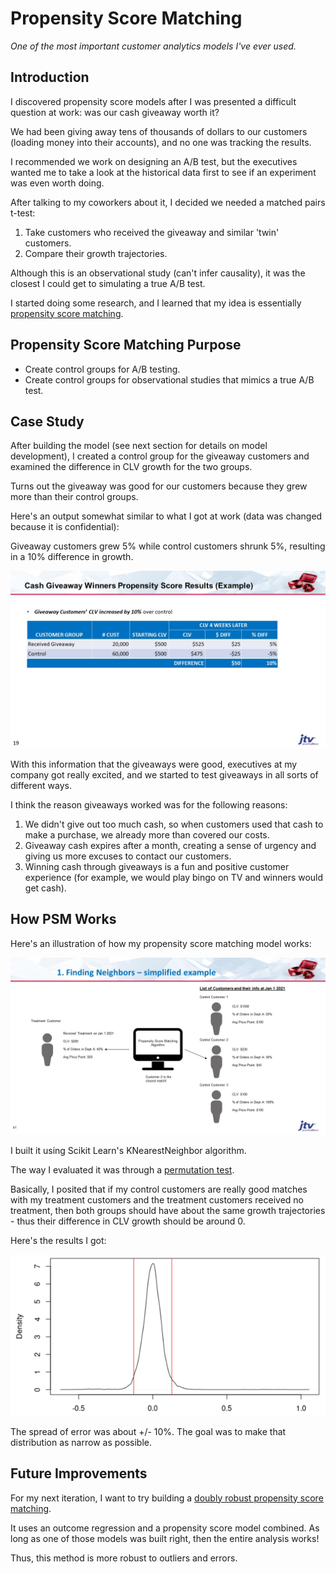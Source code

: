 # Propensity Score Matching

*One of the most important customer analytics models I've ever used.*

## Introduction

I discovered propensity score models after I was presented a difficult question at work: was our cash giveaway worth it? 

We had been giving away tens of thousands of dollars to our customers (loading money into their accounts), and no one was tracking the results.

I recommended we work on designing an A/B test, but the executives wanted me to take a look at the historical data first to see if an experiment was even worth doing.

After talking to my coworkers about it, I decided we needed a matched pairs t-test:

1. Take customers who received the giveaway and similar 'twin' customers.
2. Compare their growth trajectories.

Although this is an observational study (can't infer causality), it was the closest I could get to simulating a true A/B test. 

I started doing some research, and I learned that my idea is essentially [propensity score matching](https://www.wallstreetmojo.com/propensity-score-matching/). 

## Propensity Score Matching Purpose

* Create control groups for A/B testing.
* Create control groups for observational studies that mimics a true A/B test.

## Case Study

After building the model (see next section for details on model development), I created a control group for the giveaway customers and examined the difference in CLV growth for the two groups. 

Turns out the giveaway was good for our customers because they grew more than their control groups.

Here's an output somewhat similar to what I got at work (data was changed because it is confidential):

Giveaway customers grew 5% while control customers shrunk 5%, resulting in a 10% difference in growth. 

![](attachments/cash_example_fake_data.jpg)

With this information that the giveaways were good, executives at my company got really excited, and we started to test giveaways in all sorts of different ways.

I think the reason giveaways worked was for the following reasons:

1. We didn't give out too much cash, so when customers used that cash to make a purchase, we already more than covered our costs.
2. Giveaway cash expires after a month, creating a sense of urgency and giving us more excuses to contact our customers.
3. Winning cash through giveaways is a fun and positive customer experience (for example, we would play bingo on TV and winners would get cash).

## How PSM Works

Here's an illustration of how my propensity score matching model works:

![](attachments/propensity_score.jpg)

I built it using Scikit Learn's KNearestNeighbor algorithm.

The way I evaluated it was through a [permutation test](https://www.jwilber.me/permutationtest/). 

Basically, I posited that if my control customers are really good matches with my treatment customers and the treatment customers received no treatment, then both groups should have about the same growth trajectories - thus their difference in CLV growth should be around 0.

Here's the results I got:

![Alt text](attachments/image.png)

The spread of error was about +/- 10%. The goal was to make that distribution as narrow as possible. 

## Future Improvements

For my next iteration, I want to try building a [doubly robust propensity score matching](https://www.ncbi.nlm.nih.gov/pmc/articles/PMC3070495/).

It uses an outcome regression and a propensity score model combined. As long as one of those models was built right, then the entire analysis works!

Thus, this method is more robust to outliers and errors.